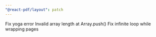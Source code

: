 ```yaml
---
"@react-pdf/layout": patch
---
```


Fix yoga error Invalid array length at Array.push(<anonymous>)
Fix infinite loop while wrapping pages
